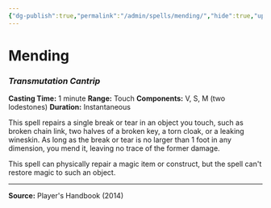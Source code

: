 ```yaml
---
{"dg-publish":true,"permalink":"/admin/spells/mending/","hide":true,"updated":"2025-08-05T19:49:54.750+01:00"}
---
```


# Mending
### *Transmutation Cantrip*
**Casting Time:** 1 minute
**Range:** Touch
**Components:** V, S, M (two lodestones)
**Duration:** Instantaneous

This spell repairs a single break or tear in an object you touch, such as broken chain link, two halves of a broken key, a torn cloak, or a leaking wineskin. As long as the break or tear is no larger than 1 foot in any dimension, you mend it, leaving no trace of the former damage.

This spell can physically repair a magic item or construct, but the spell can't restore magic to such an object.

---
**Source:** Player's Handbook (2014)
